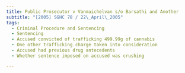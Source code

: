 ```yaml
---
title: Public Prosecutor v Vanmaichelvan s/o Barsathi and Another
subtitle: "[2005] SGHC 78 / 22\_April\_2005"
tags:
  - Criminal Procedure and Sentencing
  - Sentencing
  - Accused convicted of trafficking 499.99g of cannabis
  - One other trafficking charge taken into consideration
  - Accused had previous drug antecedents
  - Whether sentence imposed on accused was crushing

---
```


